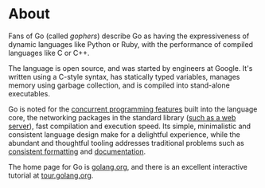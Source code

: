 # About

Fans of Go (called *gophers*) describe Go as having the expressiveness of dynamic languages like Python or Ruby, with the performance of compiled languages like C or C++.

The language is open source, and was started by engineers at Google.
It's written using a C-style syntax, has statically typed variables, manages memory using garbage collection, and is compiled into stand-alone executables.

Go is noted for the [concurrent programming features](https://golang.org/doc/effective_go.html#concurrency) built into the language core, the networking packages in the standard library ([such as a web server](https://golang.org/pkg/net/http/)), fast compilation and execution speed.
Its simple, minimalistic and consistent language design make for a delightful experience, while the abundant and thoughtful tooling addresses traditional problems such as [consistent formatting](https://godoc.org/github.com/golang/go/src/cmd/gofmt) and [documentation](http://godoc.org/golang.org/x/tools/cmd/godoc).

The home page for Go is [golang.org](https://golang.org/), and there is an excellent interactive tutorial at [tour.golang.org](https://tour.golang.org/).
